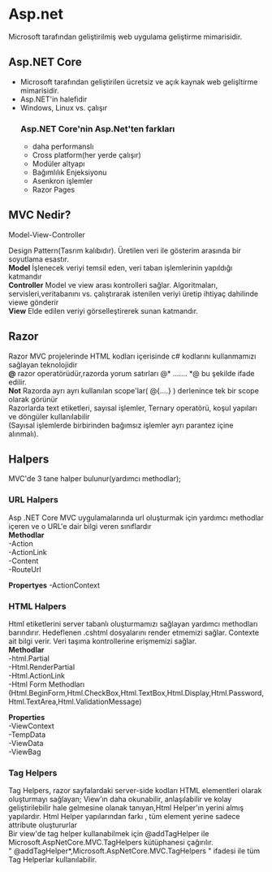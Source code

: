 # Asp.net
Microsoft tarafından geliştirilmiş web uygulama geliştirme mimarisidir. 
## Asp.NET Core
- Microsoft tarafından geliştirilen ücretsiz ve açık kaynak web gelişltirme mimarisidir.
- Asp.NET'in halefidir
- Windows, Linux vs. çalışır
  ### Asp.NET Core'nin Asp.Net'ten farkları
  - daha performanslı
  - Cross platform(her yerde çalışır)
  - Modüler altyapı
  - Bağımlılık Enjeksiyonu
  - Asenkron işlemler
  - Razor Pages
## MVC Nedir?  
Model-View-Controller  

Design Pattern(Tasrım kalıbıdır). Üretilen veri ile gösterim arasında bir soyutlama esastır.  
**Model** İşlenecek veriyi temsil eden, veri taban işlemlerinin yapıldığı katmandır  
**Controller** Model ve view arası kontrolleri sağlar. Algoritmaları, servisleri,veritabanını vs. çalıştırarak istenilen veriyi üretip ihtiyaç dahilinde viewe gönderir    
**View** Elde edilen veriyi görselleştirerek sunan katmandır.  

  ## Razor
  Razor MVC projelerinde HTML kodları içerisinde c# kodlarını kullanmamızı sağlayan teknolojidir  
  **@** razor operatörüdür,razorda yorum satırları  @* ....... *@  bu şekilde ifade edilir.  
  **Not** Razorda ayrı ayrı kullanılan  scope'lar( @{....} ) derlenince tek bir scope olarak görünür  
  Razorlarda text etiketleri, sayısal işlemler, Ternary operatörü, koşul yapıları ve döngüler kullanılabilir  
  (Sayısal işlemlerde birbirinden bağımsız işlemler ayrı parantez içine alınmalı).

  ## Halpers  
  MVC'de 3 tane halper bulunur(yardımcı methodlar);  
  ### URL Halpers  
  Asp .NET Core MVC uygulamalarında url oluşturmak için yardımcı methodlar içeren ve o URL'e dair bilgi veren sınıflardır  
  **Methodlar**  
  -Action  
  -ActionLink  
  -Content  
  -RouteUrl  

  **Propertyes**
  -ActionContext  


  ### HTML Halpers  
  Html etiketlerini server tabanlı oluşturmamızı sağlayan yardımcı methodları barındırır. Hedeflenen .cshtml dosyalarını render etmemizi sağlar. Contexte ait bilgi verir. Veri taşıma kontrollerine erişmemizi sağlar.  
  **Methodlar**  
  -html.Partial  
  -Html.RenderPartial  
  -Html.ActionLink  
  -Html Form Methodları (Html.BeginForm,Html.CheckBox,Html.TextBox,Html.Display,Html.Password,Html.TextArea,Html.ValidationMessage)  

  **Properties**  
  -ViewContext  
  -TempData  
  -ViewData  
  -ViewBag  

  ### Tag Helpers  
 Tag Helpers, razor sayfalardaki server-side kodları HTML elementleri olarak oluşturmayı sağlayan; View’ın daha okunabilir, anlaşılabilir ve kolay geliştirilebilir hale gelmesine olanak tanıyan,Html Helper'ın yerini almış yapılardır. Html Helper yapılarından farkı , tüm element yerine sadece attribute oluştururlar  
 Bir view'de tag helper kullanabilmek için @addTagHelper ile Microsoft.AspNetCore.MVC.TagHelpers kütüphanesi çağırılır.  
" @addTagHelper*,Microsoft.AspNetCore.MVC.TagHelpers " ifadesi ile tüm Tag Helperlar kullanılabilir.   


